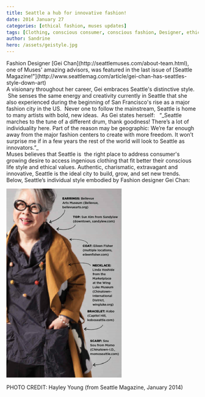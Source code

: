 ```yaml
---
title: Seattle a hub for innovative fashion!
date: 2014 January 27
categories: [ethical fashion, muses updates]
tags: [Clothing, conscious consumer, conscious fashion, Designer, ethical fashion, Fashion, Seattle, Seattle Magazine, slow fashion, Washington state]
author: Sandrine
hero: /assets/geistyle.jpg
---
```

<div>Fashion Designer [Gei Chan](http://seattlemuses.com/about-team.html), one of Muses' amazing advisors, was featured in the last issue of [Seattle Magazine!"](http://www.seattlemag.com/article/gei-chan-has-seattles-style-down-art)</div>

<div>A visionary throughout her career, Gei embraces Seattle's distinctive style.  She senses the same energy and creativity currently in Seattle that she also experienced during the beginning of San Francisco's rise as a major fashion city in the US.  Never one to follow the mainstream, Seattle is home to many artists with bold, new ideas.  As Gei states herself:   “_Seattle marches to the tune of a different drum, thank goodness! There’s a lot of individuality here. Part of the reason may be geographic: We’re far enough away from the major fashion centers to create with more freedom. It won’t surprise me if in a few years the rest of the world will look to Seattle as innovators.”_</div>

<div>Muses believes that Seattle is  the right place to address consumer's growing desire to access ingenious clothing that fit better their conscious life style and ethical values. Authentic, charismatic, extravagant and innovative, Seattle is the ideal city to build, grow, and set new trends.</div>

<div>Below, Seattle’s individual style embodied by Fashion designer Gei Chan:</div>

![](/assets/screen_shot_2014-01-10_at_5.07.46_pm.png)

PHOTO CREDIT: Hayley Young (from Seattle Magazine, January 2014)